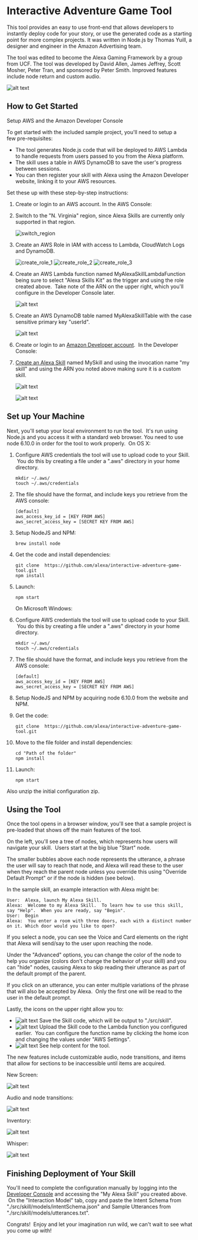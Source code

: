 # Interactive Adventure Game Tool

This tool provides an easy to use front-end that allows developers to instantly
 deploy code for your story, or use the generated code as a starting point for
 more complex projects. It was written in Node.js by Thomas Yuill, a designer
 and engineer in the Amazon Advertising team.
 
The tool was edited to become the Alexa Gaming Framework by a group from UCF.
The tool was developed by David Allen, James Jeffrey, Scott Mosher, Peter Tran,
and sponsored by Peter Smith. Improved features include node return and custom audio.

![alt text](https://cloud.githubusercontent.com/assets/7671574/17309622/a574be7a-57f4-11e6-9ea8-a52f20424bc5.png "Interactive Adventure Game Tool Screenshot")

##  How to Get Started

Setup AWS and the Amazon Developer Console

To get started with the included sample project, you'll need to setup a few pre-requisites:

* The tool generates Node.js code that will be deployed to AWS Lambda to handle requests from users passed to you from the Alexa platform. 
* The skill uses a table in AWS DynamoDB to save the user's progress between sessions.  
* You can then register your skill with Alexa using the Amazon Developer website, linking it to your AWS resources.

Set these up with these step-by-step instructions:

1. Create or login to an AWS account. In the AWS Console:
  1. Switch to the "N. Virginia" region, since Alexa Skills are currently only supported in that region.
  
     ![switch_region](https://user-images.githubusercontent.com/18518788/38746496-a11690f6-3f15-11e8-8326-a6487e0064e2.png "AWS Switch Region Screenshot") 
  
  1. Create an AWS Role in IAM with access to Lambda, CloudWatch Logs and DynamoDB.
  
     ![create_role_1](https://user-images.githubusercontent.com/18518788/38746616-134d85c6-3f16-11e8-841a-a09f15b84e3e.png "AWS Create Role Screenshot 1")
     ![create_role_2](https://user-images.githubusercontent.com/18518788/38746753-79f0dcd8-3f16-11e8-986f-ef6588ded620.png "AWS Create Role Screenshot 2")
     ![create_role_3](https://user-images.githubusercontent.com/18518788/38747037-86dcd612-3f17-11e8-975e-73ef8698297b.png "AWS Create Role Screenshot 3")

  1. Create an AWS Lambda function named MyAlexaSkillLambdaFunction being sure to select "Alexa Skills Kit" as the trigger and using the role created above.  Take note of the ARN on the upper right, which you'll configure in the Developer Console later.
  
     ![alt text](https://user-images.githubusercontent.com/18518788/38747198-12d92936-3f18-11e8-8845-098d6f332cfb.png "AWS Lambda Create Trigger Screenshot")

  1. Create an AWS DynamoDB table named MyAlexaSkillTable with the case sensitive primary key "userId".

     ![alt text](https://cloud.githubusercontent.com/assets/7671574/17307587/b80787f2-57ea-11e6-9be2-3df26e8e5947.png "AWS DynamoDB Screenshot")

1. Create or login to an [Amazon Developer account](https://developer.amazon.com).  In the Developer Console: 
  1. [Create an Alexa Skill](https://developer.amazon.com/public/solutions/alexa/alexa-skills-kit/docs/developing-an-alexa-skill-as-a-lambda-function) named MySkill and using the invocation name "my skill" and using the ARN you noted above making sure it is a custom skill.

     ![alt text](https://user-images.githubusercontent.com/18518788/38747438-df0d5e64-3f18-11e8-9f37-b3282dc79bf6.png "Developer Portal Skill Information Screenshot")

     ![alt text](https://user-images.githubusercontent.com/18518788/38747659-916bc8de-3f19-11e8-8744-edfe55168f37.png "Developer Portal Configuration Screenshot")

## Set up Your Machine

Next, you'll setup your local environment to run the tool.  It's run using Node.js and you access it with a standard web browser. You need to use node 6.10.0 in order for the tool to work properly.  On OS X:

1. Configure AWS credentials the tool will use to upload code to your Skill.  You do this by creating a file under a ".aws" directory in your home directory.

    ```
    mkdir ~/.aws/
    touch ~/.aws/credentials
    ```

2. The file should have the format, and include keys you retrieve from the AWS console:

    ```
    [default]
    aws_access_key_id = [KEY FROM AWS]
    aws_secret_access_key = [SECRET KEY FROM AWS]
    ```

3.	Setup NodeJS and NPM:

    ```
    brew install node
    ```

4.	Get the code and install dependencies:

    ```
    git clone  https://github.com/alexa/interactive-adventure-game-tool.git
    npm install
    ```

5.	Launch:

    ```
    npm start
    ```

	On Microsoft Windows:
	
1. Configure AWS credentials the tool will use to upload code to your Skill.  You do this by creating a file under a ".aws" directory in your home directory.

    ```
    mkdir ~/.aws/
    touch ~/.aws/credentials
    ```

2. The file should have the format, and include keys you retrieve from the AWS console:

    ```
    [default]
    aws_access_key_id = [KEY FROM AWS]
    aws_secret_access_key = [SECRET KEY FROM AWS]
    ```

3.	Setup NodeJS and NPM by acquiring node 6.10.0 from the website and NPM.

4.	Get the code:

    ```
    git clone  https://github.com/alexa/interactive-adventure-game-tool.git
    ```

5.  Move to the file folder and install dependencies:

	```
	cd "Path of the folder"
	npm install
    ```
	
6.	Launch:

    ```
    npm start
    ```
	
Also unzip the initial configuration zip.

## Using the Tool

Once the tool opens in a browser window, you'll see that a sample project is pre-loaded that shows off the main features of the tool.

On the left, you'll see a tree of nodes, which represents how users will navigate your skill.  Users start at the big blue "Start" node.

The smaller bubbles above each node represents the utterance, a phrase the user will say to reach that node, and Alexa will read these to the user when they reach the parent node unless you override this using "Override Default Prompt" or if the node is hidden (see below).

In the sample skill, an example interaction with Alexa might be:

```
User:  Alexa, launch My Alexa Skill.
Alexa:  Welcome to my Alexa Skill.  To learn how to use this skill, say "Help".  When you are ready, say "Begin".
User:  Begin
Alexa:  You enter a room with three doors, each with a distinct number on it. Which door would you like to open?
```

If you select a node, you can see the Voice and Card elements on the right that Alexa will send/say to the user upon reaching the node.

Under the "Advanced" options, you can change the color of the node to help you organize (colors don't change the behavior of your skill) and you can "hide" nodes, causing Alexa to skip reading their utterance as part of the default prompt of the parent.

If you click on an utterance, you can enter multiple variations of the phrase that will also be accepted by Alexa.  Only the first one will be read to the user in the default prompt.

Lastly, the icons on the upper right allow you to:

* ![alt text](https://cloud.githubusercontent.com/assets/7671574/17307920/48d152f8-57ec-11e6-9bdd-f24c9695ce49.png "Save Icon") Save the Skill code, which will be output to "./src/skill". 
* ![alt text](https://cloud.githubusercontent.com/assets/7671574/17307929/515c27ae-57ec-11e6-8347-3736778f1b41.png "Upload Icon")
 Upload the Skill code to the Lambda function you configured earlier.  You can configure the function name by clicking the home icon and changing the values under "AWS Settings".
* ![alt text](https://cloud.githubusercontent.com/assets/7671574/17307932/53fc7e50-57ec-11e6-8019-00fa8054e53e.png "Help Icon") See help content for the tool.

The new features include customizable audio, node transitions, and items that allow for sections to be inaccessible until items are acquired.

New Screen:

![alt text](https://user-images.githubusercontent.com/18518788/38969204-13a266c2-435d-11e8-8e53-3138a1bd8a3b.png "New Screen")

Audio and node transitions:

![alt text](https://user-images.githubusercontent.com/18518788/38969300-92bd4aee-435d-11e8-8a2a-f1116ba805e8.png "New Tools")

Inventory:

![alt text](https://user-images.githubusercontent.com/18518788/38969452-667ed49c-435e-11e8-8dd8-1cc1a3ee71c8.png "Inventory Screen")

Whisper:

![alt text](https://user-images.githubusercontent.com/18518788/38969515-aff08882-435e-11e8-845a-14c2de72dd80.png "Whisper")

## Finishing Deployment of Your Skill

You'll need to complete the configuration manually by logging into the [Developer Console](https://developer.amazon.com) and accessing the "My Alexa Skill" you created above.  On the "Interaction Model" tab, copy and paste the Intent Schema from "./src/skill/models/intentSchema.json" and Sample Utterances from "./src/skill/models/utterances.txt".

Congrats!  Enjoy and let your imagination run wild, we can't wait to see what you come up with!
